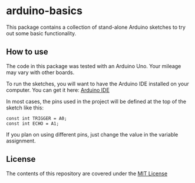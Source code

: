 # arduino-basics
This package contains a collection of stand-alone Arduino sketches to try out some basic functionality.
## How to use
The code in this package was tested with an Arduino Uno.  Your mileage may vary with other boards.

To run the sketches, you will want to have the Arduino IDE installed on your computer.  You can get it here: [Arduino IDE](https://www.arduino.cc/en/Main/Software)

In most cases, the pins used in the project will be defined at the top of the sketch like this:
```
const int TRIGGER = A0;
const int ECHO = A1;
```
If you plan on using different pins, just change the value in the variable assignment.
## License
The contents of this repository are covered under the [MIT License](https://github.com/anthony-barone/arduino-basics/blob/master/LICENSE)